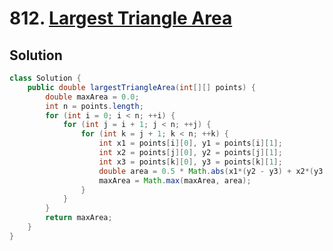 # 812. [Largest Triangle Area](https://leetcode.com/problems/largest-triangle-area/description/?envType=daily-question&envId=2025-09-27)

## Solution

```java
class Solution {
    public double largestTriangleArea(int[][] points) {
        double maxArea = 0.0;
        int n = points.length;
        for (int i = 0; i < n; ++i) {
            for (int j = i + 1; j < n; ++j) {
                for (int k = j + 1; k < n; ++k) {
                    int x1 = points[i][0], y1 = points[i][1];
                    int x2 = points[j][0], y2 = points[j][1];
                    int x3 = points[k][0], y3 = points[k][1];
                    double area = 0.5 * Math.abs(x1*(y2 - y3) + x2*(y3 - y1) + x3*(y1 - y2));
                    maxArea = Math.max(maxArea, area);
                }
            }
        }
        return maxArea;
    }
}
```

